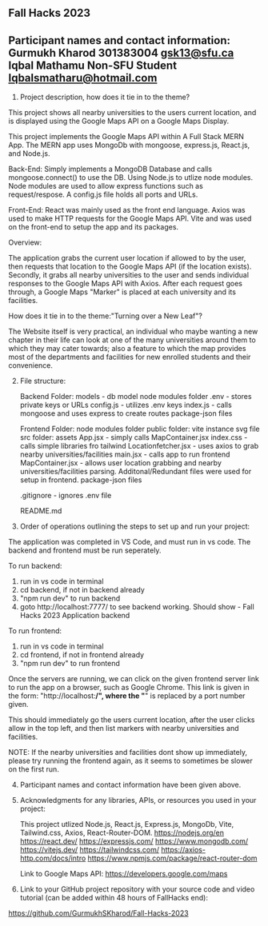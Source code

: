 Fall Hacks 2023
-----------------------------------------------------------------------------------------------------------------------------------------
Participant names and contact information: 
Gurmukh Kharod      301383004                  gsk13@sfu.ca  
Iqbal Mathamu       Non-SFU Student            Iqbalsmatharu@hotmail.com
------------------------------------------------------------------------------------------------------------------------------------------



1. Project description, how does it tie in to the theme?

This project shows all nearby universities to the users current location, and is displayed using the Google Maps API on a Google Maps Display.

This project implements the Google Maps API within A Full Stack MERN App.
The MERN app uses MongoDb with mongoose, express.js, React.js, and Node.js.

Back-End:
Simply implements a MongoDB Database and calls mongoose.connect() to use the DB.
Using Node.js to utlize node modules.
Node modules are used to allow express functions such as request/respose.
A config.js file holds all ports and URLs.

Front-End:
React was mainly used as the front end language.
Axios was used to make HTTP requests for the Google Maps API.
Vite and was used on the front-end to setup the app and its packages.

Overview: 

The application grabs the current user location if allowed to by the user, then requests that location to the Google Maps API (if the location exists).
Secondly, it grabs all nearby universities to the user and sends individual responses to the Google Maps API with Axios.
After each request goes through, a Google Maps "Marker" is placed at each university and its facilities.

How does it tie in to the theme:"Turning over a New Leaf"?

The Website itself is very practical, an individual who maybe wanting a new chapter in their life can look at one of the many universities around them to which they may cater towards; also a feature to which the map provides most of the departments and facilities for new enrolled students and their convenience.



2. File structure:
   
   Backend Folder:
       models - db model
       node modules folder
       .env - stores private keys or URLs
       config.js - utilizes .env keys
       index.js - calls mongoose and uses express to create routes
       package-json files
   
   Frontend Folder:
       node modules folder
       public folder:
          vite instance svg file
       src folder:
          assets
          App.jsx - simply calls MapContainer.jsx 
          index.css - calls simple libraries fro tailwind
          Locationfetcher.jsx - uses axios to grab nearby universities/facilities
          main.jsx - calls app to run frontend
          MapContainer.jsx - allows user location grabbing and nearby universities/facilities parsing.
      Additonal/Redundant files were used for setup in frontend.
      package-json files
    
   .gitignore - ignores .env file
   
   README.md



3. Order of operations outlining the steps to set up and run your project:

The application was completed in VS Code, and must run in vs code. The backend and frontend must be run seperately.

To run backend:
   1. run in vs code in terminal
   2.  cd backend, if not in backend already
   3. "npm run dev" to run backend
   4. goto http://localhost:7777/ to see backend working. Should show - Fall Hacks 2023 Application backend

To run frontend:
   1. run in vs code in terminal
   2. cd frontend, if not in frontend already
   3. "npm run dev" to run frontend

Once the servers are running, we can click on the given frontend server link to run the app on a browser, such as Google Chrome. 
This link is given in the form: "http://localhost:____/", where the "____" is replaced by a port number given.

This should immediately go the users current location, after the user clicks allow in the top left, and then list markers with nearby universities and facilities.

NOTE: If the nearby universities and facilities dont show up immediately, please try running the frontend again, as it seems to sometimes be slower on the first run.



4. Participant names and contact information have been given above.



5. Acknowledgments for any libraries, APIs, or resources you used in your project:
   
   This project utlized Node.js, React.js, Express.js, MongoDb, Vite, Tailwind.css, Axios, React-Router-DOM.
   https://nodejs.org/en
   https://react.dev/
   https://expressjs.com/
   https://www.mongodb.com/
   https://vitejs.dev/
   https://tailwindcss.com/
   https://axios-http.com/docs/intro
   https://www.npmjs.com/package/react-router-dom

   Link to Google Maps API: https://developers.google.com/maps

6. Link to your GitHub project repository with your source code and video tutorial (can be added within 48 hours of FallHacks end):

https://github.com/GurmukhSKharod/Fall-Hacks-2023





   



   



